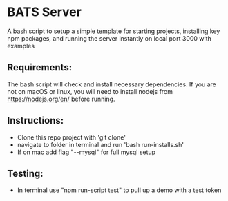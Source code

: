 # BATS Server
A bash script to setup a simple template for starting projects, installing key npm packages, and running the server instantly on local port 3000 with examples

## Requirements:
The bash script will check and install necessary dependencies. If you are not on macOS or linux, you will need to install nodejs from https://nodejs.org/en/ before running.

## Instructions:
  - Clone this repo project with 'git clone'
  - navigate to folder in terminal and run 'bash run-installs.sh'
  - If on mac add flag "--mysql" for full mysql setup

## Testing:
  - In terminal use "npm run-script test" to pull up a demo with a test token 
